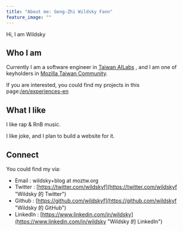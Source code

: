 ```yaml
---
title: "About me: Geng-Zhi Wildsky Fann"
feature_image: ""
---
```

Hi, I am Wildsky

Who I am
--------

Currently I am a software engineer in [Taiwan AILabs](https://ailabs.tw/ "Taiwan AILabs 官網") , and I am one of keyholders in [Mozilla Taiwan Community](https://moztw.org/).

If you are interested, you could find my projects in this page:[/en/experiences-en](/en/experiences-en)

What I like
-----------

I like rap & RnB music.

I like joke, and I plan to build a website for it.

Connect
-------

You could find my via:

*   Email : wildsky+blog at moztw.org
*   Twitter : [https://twitter.com/wildskyf](https://twitter.com/wildskyf "Wildsky 的 Twitter")
*   Github : [https://github.com/wildskyf](https://github.com/wildskyf "Wildsky 的 GitHub")
*   LinkedIn : [https://www.linkedin.com/in/wildsky](https://www.linkedin.com/in/wildsky "Wildsky 的 LinkedIn")

